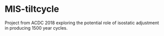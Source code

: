# MIS-tiltcycle
Project from ACDC 2018 exploring the potential role of isostatic adjustment in producing 1500 year cycles.

